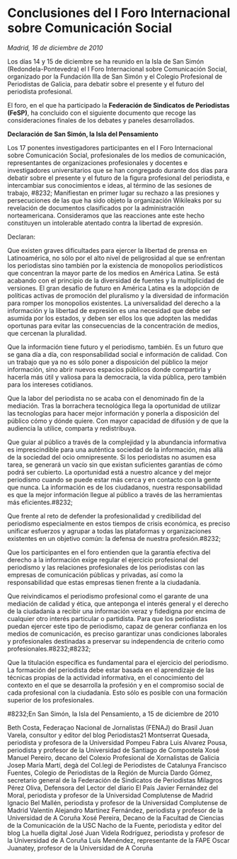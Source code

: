 # Conclusiones del I Foro Internacional sobre Comunicación Social

*Madrid, 16 de diciembre de 2010*

Los días 14 y 15 de diciembre se ha reunido en la Isla de San Simón (Redondela-Pontevedra) el I Foro Internacional sobre Comunicación Social, organizado por la Fundación Illa de San Simón y el Colegio Profesional de Periodistas de Galicia, para debatir sobre el presente y el futuro del periodista profesional.

El foro, en el que ha participado la **Federación de Sindicatos de Periodistas (FeSP)**, ha concluido con el siguiente documento que recoge las consideraciones finales de los debates y paneles desarrollados.

**Declaración de San Simón, la Isla del Pensamiento**

Los 17 ponentes investigadores participantes en el I Foro Internacional sobre Comunicación Social, profesionales de los medios de comunicación, representantes de organizaciones profesionales y docentes e investigadores universitarios que se han congregado durante dos días para debatir sobre el presente y el futuro de la figura profesional del periodista, e intercambiar sus conocimientos e ideas, al término de las sesiones de trabajo,
#8232;
Manifiestan en primer lugar su rechazo a las presiones y persecuciones de las que ha sido objeto la organización Wikileaks por su revelación de documentos clasificados por la administración norteamericana. Consideramos que las reacciones ante este hecho constituyen un intolerable atentado contra la libertad de expresión.

Declaran:

Que existen graves dificultades para ejercer la libertad de prensa en Latinoamérica, no sólo por el alto nivel de peligrosidad al que se enfrentan los periodistas sino también por la existencia de monopolios periodísticos que concentran la mayor parte de los medios en América Latina. Se está acabando con el principio de la diversidad de fuentes y la multiplicidad de versiones. El gran desafío de futuro en América Latina es la adopción de políticas activas de promoción del pluralismo y la diversidad de información para romper los monopolios existentes. La universalidad del derecho a la información y la libertad de expresión es una necesidad que debe ser asumida por los estados, y deben ser ellos los que adopten las medidas oportunas para evitar las consecuencias de la concentración de medios, que cercenan la pluralidad.

Que la información tiene futuro y el periodismo, también. Es un futuro que se gana día a día, con responsabilidad social e información de calidad. Con un trabajo que ya no es sólo poner a disposición del público la mejor información, sino abrir nuevos espacios públicos donde compartirla y hacerla más útil y valiosa para la democracia, la vida pública, pero también para los intereses cotidianos.

Que la labor del periodista no se acaba con el denominado fin de la mediación. Tras la borrachera tecnológica llega la oportunidad de utilizar las tecnologías para hacer mejor información y ponerla a disposición del público cómo y dónde quiere. Con mayor capacidad de difusión y de que la audiencia la utilice, comparta y redistribuya.

Que guiar al público a través de la complejidad y la abundancia informativa es imprescindible para una auténtica sociedad de la información, más allá de la sociedad del ocio omnipresente. Si los periodistas no asumen esa tarea, se generará un vacío sin que existan suficientes garantías de cómo podrá ser cubierto. La oportunidad está a nuestro alcance y del mejor periodismo cuando se puede estar más cerca y en contacto con la gente que nunca. La información es de los ciudadanos, nuestra responsabilidad es que la mejor información llegue al público a través de las herramientas más eficientes.#8232;

Que frente al reto de defender la profesionalidad y credibilidad del periodismo especialmente en estos tiempos de crisis económica, es preciso unificar esfuerzos y agrupar a todas las plataformas y organizaciones existentes en un objetivo común: la defensa de nuestra profesión.#8232;

Que los participantes en el foro entienden que la garantía efectiva del derecho a la información exige regular el ejercicio profesional del periodismo y las relaciones profesionales de los periodistas con las empresas de comunicación públicas y privadas, así como la responsabilidad que estas empresas tienen frente a la ciudadanía.

Que reivindicamos el periodismo profesional como el garante de una mediación de calidad y ética, que anteponga el interés general y el derecho de la ciudadanía a recibir una información veraz y fidedigna por encima de cualquier otro interés particular o partidista. Para que los periodistas puedan ejercer este tipo de periodismo, capaz de generar confianza en los medios de comunicación, es preciso garantizar unas condiciones laborales y profesionales destinadas a preservar su independencia de criterio como profesionales.#8232;#8232;

Que la titulación específica es fundamental para el ejercicio del periodismo. La formación del periodista debe estar basada en el aprendizaje de las técnicas propias de la actividad informativa, en el conocimiento del contexto en el que se desarrolla la profesión y en el compromiso social de cada profesional con la ciudadanía. Esto sólo es posible con una formación superior de los profesionales.

#8232;En San Simón, la Isla del Pensamiento, a 15 de diciembre de 2010

Beth Costa, Federaçao Nacional de Jornalistas (FENAJ) do Brasil
Juan Varela, consultor y editor del blog Periodistas21
Montserrat Quesada, periodista y profesora de la Universidad Pompeu Fabra
Luis Alvarez Pousa, periodista y profesor de la Universidad de Santiago de Compostela
Xosé Manuel Pereiro, decano del Colexio Profesional de Xornalistas de Galicia
Josep María Martí, degà del Col.legi de Periodistes de Catalunya
Francisco Fuentes, Colegio de Periodistas de la Región de Murcia
Dardo Gómez, secretario general de la Federación de Sindicatos de Periodistas
Milagros Pérez Oliva, Defensora del Lector del diario El País
Javier Fernández del Moral, periodista y profesor de la Universidad Complutense de Madrid
Ignacio Bel Mallén, periodista y profesor de la Universidad Complutense de Madrid
Valentín Alejandro Martínez Fernández, periodista y profesor de la Universidad de A Coruña
Xosé Pereira, Decano de la Facultad de Ciencias de la Comunicación de la USC
Nacho de la Fuente, periodista y editor del blog La huella digital
José Juan Videla Rodríguez, periodista y profesor de la Universidad de A Coruña 
Luis Menéndez, representante de la FAPE
Oscar Juanatey, profesor de la Universidad de A Coruña
